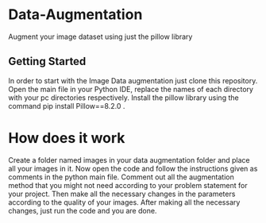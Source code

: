 # Data-Augmentation

Augment your image dataset using just the pillow library

## Getting Started

In order to start with the Image Data augmentation just clone this repository. Open the main file in your Python IDE, replace the names of each directory with your pc directories respectively. Install the pillow library using the command pip install Pillow==8.2.0 .

# How does it work

Create a folder named images in your data augmentation folder and place all your images in it. Now open the code and follow the instructions given as comments in the python main file. Comment out all the augmentation method that you might not need according to your problem statement for your project. Then make all the necessary changes in the parameters according to the quality of your images. After making all the necessary changes, just run the code and you are done.
